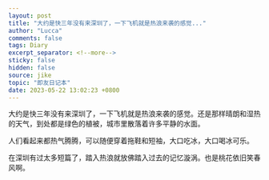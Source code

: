 ```yaml
---
layout: post
title: "大约是快三年没有来深圳了，一下飞机就是热浪来袭的感觉..."
author: "Lucca"
comments: false
tags: Diary
excerpt_separator: <!--more-->
sticky: false
hidden: false
source: jike
topic: "即友日记本"
date: 2023-05-22 13:02:23 +0800
---
```


大约是快三年没有来深圳了，一下飞机就是热浪来袭的感觉。还是那样晴朗和湿热的天气，到处都是绿色的植被，城市里散落着许多平静的水面。

人们看起来都热气腾腾，可以随便穿着拖鞋和短袖，大口吃冰，大口喝冰可乐。

在深圳有过太多短篇了，踏入热浪就放佛踏入过去的记忆漩涡。也是桃花依旧笑春风啊。

<!--more-->

